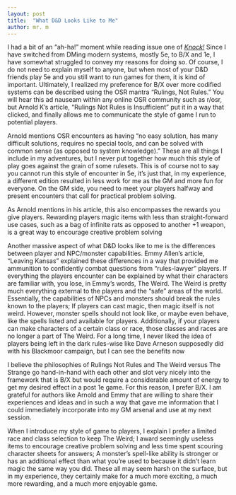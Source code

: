 ```yaml
---
layout: post
title:  "What D&D Looks Like to Me"
author: mr. m
---
```


I had a bit of an “ah-ha!” moment while reading issue one of [*Knock!*](https://www.themerrymushmen.com/product/knock1/) Since I have switched from DMing modern systems, mostly 5e, to B/X and 1e, I have somewhat struggled to convey my reasons for doing so. Of course, I do not need to explain myself to anyone, but when most of your D&D friends play 5e and you still want to run games for them, it is kind of important. Ultimately, I realized my preference for B/X over more codified systems can be described using the OSR mantra “Rulings, Not Rules.” You will hear this ad nauseam within any online OSR community such as r/osr, but Arnold K’s article, “Rulings Not Rules is Insufficient” put it in a way that clicked, and finally allows me to communicate the style of game I run to potential players.

Arnold mentions OSR encounters as having “no easy solution, has many difficult solutions, requires no special tools, and can be solved with common sense (as opposed to system knowledge).” These are all things I include in my adventures, but I never put together how much this style of play goes against the grain of some rulesets. This is of course not to say you cannot run this style of encounter in 5e, it’s just that, in my experience, a different edition resulted in less work for me as the GM and more fun for everyone. On the GM side, you need to meet your players halfway and present encounters that call for practical problem solving.

As Arnold mentions in his article, this also encompasses the rewards you give players. Rewarding players magic items with less than straight-forward use cases, such as a bag of infinite rats as opposed to another +1 weapon, is a great way to encourage creative problem solving

Another massive aspect of what D&D looks like to me is the differences between player and NPC/monster capabilities. Emmy Allen’s article, “Leaving Kansas” explained these differences in a way that provided me ammunition to confidently combat questions from “rules-lawyer” players. If everything the players encounter can be explained by what their characters are familiar with, you lose, in Emmy’s words, The Weird. The Weird is pretty much everything external to the players and the “safe” areas of the world. Essentially, the capabilities of NPCs and monsters should break the rules known to the players; If players can cast magic, then magic itself is not weird. However, monster spells should not look like, or maybe even behave, like the spells listed and available for players. Additionally, if your players can make characters of a certain class or race, those classes and races are no longer a part of The Weird. For a long time, I never liked the idea of players being left in the dark rules-wise like Dave Arneson supposedly did with his Blackmoor campaign, but I can see the benefits now

I believe the philosophies of Rulings Not Rules and The Weird versus The Strange go hand-in-hand with each other and slot very nicely into the framework that is B/X but would require a considerable amount of energy to get my desired effect in a post 1e game. For this reason, I prefer B/X. I am grateful for authors like Arnold and Emmy that are willing to share their experiences and ideas and in such a way that gave me information that I could immediately incorporate into my GM arsenal and use at my next session.

When I introduce my style of game to players, I explain I prefer a limited race and class selection to keep The Weird; I award seemingly useless items to encourage creative problem solving and less time spent scouring character sheets for answers; A monster’s spell-like ability is stronger or has an additional effect than what you’re used to because it didn’t learn magic the same way you did. These all may seem harsh on the surface, but in my experience, they certainly make for a much more exciting, a much more rewarding, and a much more enjoyable game.
